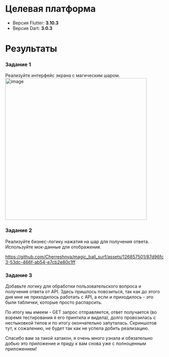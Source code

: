 # Целевая платформа

- Версия Flutter: **3.10.3**
- Версия Dart: **3.0.3**

# Результаты

### Задание 1

Реализуйте интерфейс экрана с магическим шаром.
<img width="448" alt="image" src="https://github.com/Cherreshnya/magic_ball_surf/assets/126857501/5e2d9aa8-8643-4efa-89d6-c839b9f5d86c">


### Задание 2

Реализуйте бизнес-логику нажатия на шар для получения ответа. Используйте мок-данные для отображения.

https://github.com/Cherreshnya/magic_ball_surf/assets/126857501/87d96fc3-53dc-466f-ab54-e7cb2e80c1ff



### Задание 3

Добавьте логику для обработки пользовательского вопроса и получения ответа от API.
Здесь пришлось повозиться, так как до этого дня мне не приходилось работать с API, а если и приходилось - это были таблички, которые просто распарсить. 

По итогу мы имеем - GET запрос отправляется, ответ получается (во воремя тестирования я его принтила и видела), долго провозилась с нестыковкой типов и по итогу окончательно запуталась. Скриншотов тут, к сожалению, не будет так как не успела добить реализацию. 

Спасибо вам за такой хатакон, я очень много узнала и обязательно добью это приложение и приду к вам снова уже с полноценным приложением!


